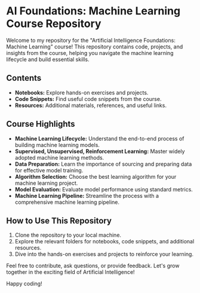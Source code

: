 # AI Foundations: Machine Learning Course Repository

Welcome to my repository for the "Artificial Intelligence Foundations: Machine Learning" course! This repository contains code, projects, and insights from the course, helping you navigate the machine learning lifecycle and build essential skills.

## Contents

- **Notebooks:** Explore hands-on exercises and projects.
- **Code Snippets:** Find useful code snippets from the course.
- **Resources:** Additional materials, references, and useful links.

## Course Highlights

- **Machine Learning Lifecycle:** Understand the end-to-end process of building machine learning models.
- **Supervised, Unsupervised, Reinforcement Learning:** Master widely adopted machine learning methods.
- **Data Preparation:** Learn the importance of sourcing and preparing data for effective model training.
- **Algorithm Selection:** Choose the best learning algorithm for your machine learning project.
- **Model Evaluation:** Evaluate model performance using standard metrics.
- **Machine Learning Pipeline:** Streamline the process with a comprehensive machine learning pipeline.

## How to Use This Repository

1. Clone the repository to your local machine.
2. Explore the relevant folders for notebooks, code snippets, and additional resources.
3. Dive into the hands-on exercises and projects to reinforce your learning.

Feel free to contribute, ask questions, or provide feedback. Let's grow together in the exciting field of Artificial Intelligence!

Happy coding!
